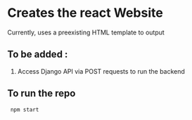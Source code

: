 # Creates the react Website

Currently, uses a preexisting HTML template to output 

## To be added :

1. Access Django API via POST requests to run the backend

## To run the repo

```
 npm start
```
